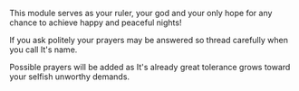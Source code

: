 This module serves as your ruler, your god and your only hope for any chance to achieve happy and peaceful nights!

If you ask politely your prayers may be answered so thread carefully when you call It's name.

Possible prayers will be added as It's already great tolerance grows toward your selfish unworthy demands.